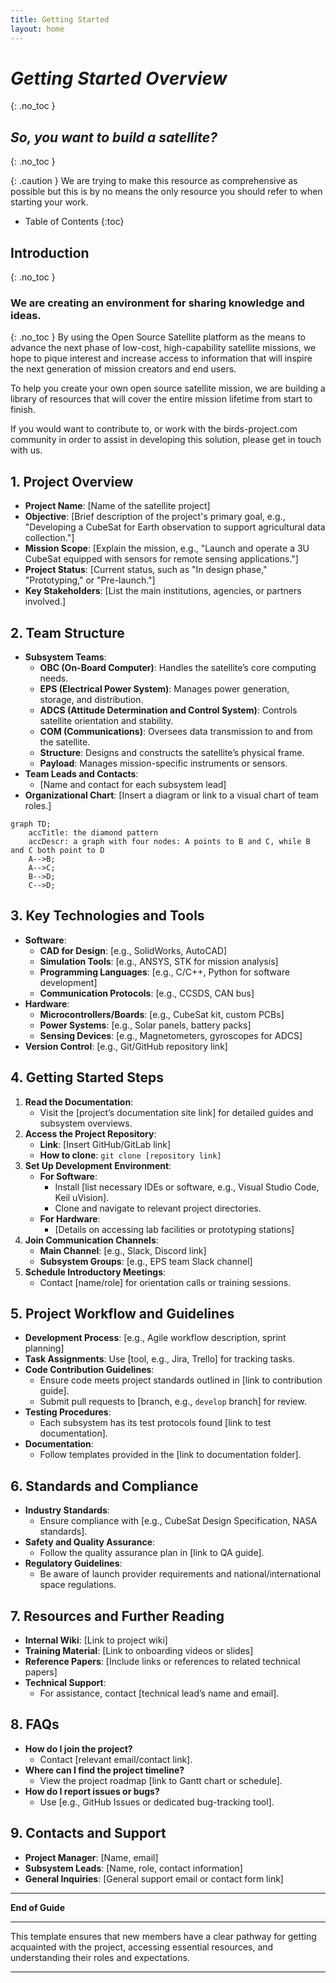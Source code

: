 ```yaml
---
title: Getting Started
layout: home
---
```


# *Getting Started Overview*
{: .no_toc }

## *So, you want to build a satellite?*
{: .no_toc }

{: .caution }
We are trying to make this resource as comprehensive as possible but this is by no means the only resource you should refer to when starting your work.


- Table of Contents
{:toc}


## Introduction
{: .no_toc }
### We are creating an environment for sharing knowledge and ideas.
{: .no_toc }
By using the Open Source Satellite platform as the means to advance the next phase of low-cost, high-capability satellite missions, we hope to pique interest and increase access to information that will inspire the next generation of mission creators and end users.

To help you create your own open source satellite mission, we are building a library of resources that will cover the entire mission lifetime from start to finish. 

If you would want to contribute to, or work with the birds-project.com community in order to assist in developing this solution, please get in touch with us.


## **1. Project Overview**
   - **Project Name**: [Name of the satellite project]
   - **Objective**: [Brief description of the project's primary goal, e.g., "Developing a CubeSat for Earth observation to support agricultural data collection."]
   - **Mission Scope**: [Explain the mission, e.g., "Launch and operate a 3U CubeSat equipped with sensors for remote sensing applications."]
   - **Project Status**: [Current status, such as "In design phase," "Prototyping," or "Pre-launch."]
   - **Key Stakeholders**: [List the main institutions, agencies, or partners involved.]

## **2. Team Structure**
   - **Subsystem Teams**:
     - **OBC (On-Board Computer)**: Handles the satellite’s core computing needs.
     - **EPS (Electrical Power System)**: Manages power generation, storage, and distribution.
     - **ADCS (Attitude Determination and Control System)**: Controls satellite orientation and stability.
     - **COM (Communications)**: Oversees data transmission to and from the satellite.
     - **Structure**: Designs and constructs the satellite’s physical frame.
     - **Payload**: Manages mission-specific instruments or sensors.
   - **Team Leads and Contacts**:
     - [Name and contact for each subsystem lead]
   - **Organizational Chart**: [Insert a diagram or link to a visual chart of team roles.]

  ```mermaid
  graph TD;
      accTitle: the diamond pattern
      accDescr: a graph with four nodes: A points to B and C, while B and C both point to D
      A-->B;
      A-->C;
      B-->D;
      C-->D;
  ```


## **3. Key Technologies and Tools**
   - **Software**:
     - **CAD for Design**: [e.g., SolidWorks, AutoCAD]
     - **Simulation Tools**: [e.g., ANSYS, STK for mission analysis]
     - **Programming Languages**: [e.g., C/C++, Python for software development]
     - **Communication Protocols**: [e.g., CCSDS, CAN bus]
   - **Hardware**:
     - **Microcontrollers/Boards**: [e.g., CubeSat kit, custom PCBs]
     - **Power Systems**: [e.g., Solar panels, battery packs]
     - **Sensing Devices**: [e.g., Magnetometers, gyroscopes for ADCS]
   - **Version Control**: [e.g., Git/GitHub repository link]

## **4. Getting Started Steps**
1. **Read the Documentation**:
   - Visit the [project’s documentation site link] for detailed guides and subsystem overviews.
2. **Access the Project Repository**:
   - **Link**: [Insert GitHub/GitLab link]
   - **How to clone**: `git clone [repository link]`
3. **Set Up Development Environment**:
   - **For Software**:
     - Install [list necessary IDEs or software, e.g., Visual Studio Code, Keil uVision].
     - Clone and navigate to relevant project directories.
   - **For Hardware**:
     - [Details on accessing lab facilities or prototyping stations]
4. **Join Communication Channels**:
   - **Main Channel**: [e.g., Slack, Discord link]
   - **Subsystem Groups**: [e.g., EPS team Slack channel]
5. **Schedule Introductory Meetings**:
   - Contact [name/role] for orientation calls or training sessions.

## **5. Project Workflow and Guidelines**
   - **Development Process**: [e.g., Agile workflow description, sprint planning]
   - **Task Assignments**: Use [tool, e.g., Jira, Trello] for tracking tasks.
   - **Code Contribution Guidelines**:
     - Ensure code meets project standards outlined in [link to contribution guide].
     - Submit pull requests to [branch, e.g., `develop` branch] for review.
   - **Testing Procedures**:
     - Each subsystem has its test protocols found [link to test documentation].
   - **Documentation**:
     - Follow templates provided in the [link to documentation folder].

## **6. Standards and Compliance**
   - **Industry Standards**:
     - Ensure compliance with [e.g., CubeSat Design Specification, NASA standards].
   - **Safety and Quality Assurance**:
     - Follow the quality assurance plan in [link to QA guide].
   - **Regulatory Guidelines**:
     - Be aware of launch provider requirements and national/international space regulations.

## **7. Resources and Further Reading**
   - **Internal Wiki**: [Link to project wiki]
   - **Training Material**: [Link to onboarding videos or slides]
   - **Reference Papers**: [Include links or references to related technical papers]
   - **Technical Support**:
     - For assistance, contact [technical lead’s name and email].

## **8. FAQs**
   - **How do I join the project?**
     - Contact [relevant email/contact link].
   - **Where can I find the project timeline?**
     - View the project roadmap [link to Gantt chart or schedule].
   - **How do I report issues or bugs?**
     - Use [e.g., GitHub Issues or dedicated bug-tracking tool].

## **9. Contacts and Support**
   - **Project Manager**: [Name, email]
   - **Subsystem Leads**: [Name, role, contact information]
   - **General Inquiries**: [General support email or contact form link]

---

**End of Guide**

---

This template ensures that new members have a clear pathway for getting acquainted with the project, accessing essential resources, and understanding their roles and expectations.

----

[GitHub]: https://docs.github.com/en/pages
[README]: https://github.com/BIRDSOpenSource/Build-A-Satellite/blob/main/README.md
